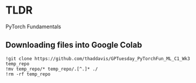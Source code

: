 # TLDR

PyTorch Fundamentals

## Downloading files into Google Colab

```
!git clone https://github.com/thaddavis/GPTuesday_PyTorchFun_ML_C1_Wk3 temp_repo
!mv temp_repo/* temp_repo/.[^.]* ./
!rm -rf temp_repo
```